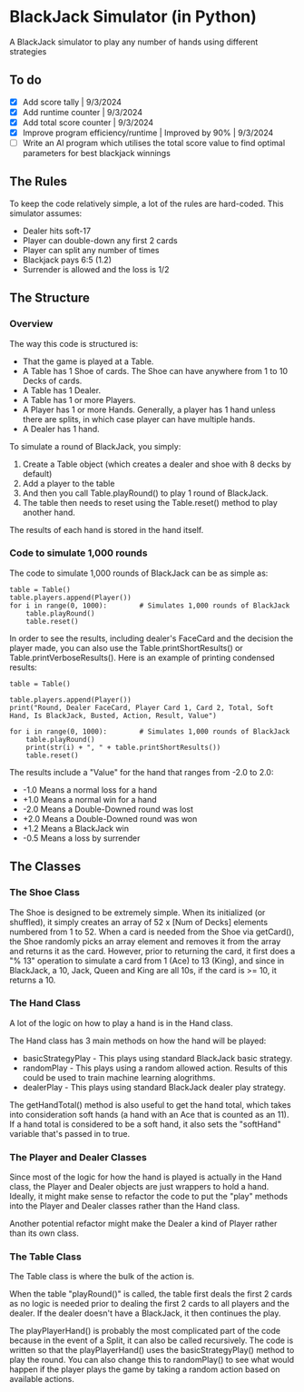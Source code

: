 # BlackJack Simulator (in Python)
A BlackJack simulator to play any number of hands using different strategies

## To do
- [x] Add score tally | 9/3/2024
- [x] Add runtime counter | 9/3/2024
- [x] Add total score counter | 9/3/2024
- [x] Improve program efficiency/runtime | Improved by 90% | 9/3/2024
- [ ] Write an AI program which utilises the total score value to find optimal parameters for best blackjack winnings

## The Rules
To keep the code relatively simple, a lot of the rules are hard-coded. This simulator assumes:
* Dealer hits soft-17
* Player can double-down any first 2 cards
* Player can split any number of times
* Blackjack pays 6:5 (1.2)
* Surrender is allowed and the loss is 1/2

## The Structure
### Overview
The way this code is structured is:
* That the game is played at a Table.
* A Table has 1 Shoe of cards. The Shoe can have anywhere from 1 to 10 Decks of cards.
* A Table has 1 Dealer.
* A Table has 1 or more Players.
* A Player has 1 or more Hands. Generally, a player has 1 hand unless there are splits, in which case player can have multiple hands.
* A Dealer has 1 hand.

To simulate a round of BlackJack, you simply:
1. Create a Table object (which creates a dealer and shoe with 8 decks by default)
1. Add a player to the table
1. And then you call Table.playRound() to play 1 round of BlackJack.
1. The table then needs to reset using the Table.reset() method to play another hand.

The results of each hand is stored in the hand itself.

### Code to simulate 1,000 rounds
The code to simulate 1,000 rounds of BlackJack can be as simple as:
```
table = Table()
table.players.append(Player())
for i in range(0, 1000):        # Simulates 1,000 rounds of BlackJack
    table.playRound()
    table.reset()
```
In order to see the results, including dealer's FaceCard and the decision the player made, you can also use the Table.printShortResults() or Table.printVerboseResults(). Here is an example of printing condensed results:
```
table = Table()

table.players.append(Player())
print("Round, Dealer FaceCard, Player Card 1, Card 2, Total, Soft Hand, Is BlackJack, Busted, Action, Result, Value")

for i in range(0, 1000):        # Simulates 1,000 rounds of BlackJack
    table.playRound()
    print(str(i) + ", " + table.printShortResults())
    table.reset()
```

The results include a "Value" for the hand that ranges from -2.0 to 2.0:
* -1.0 Means a normal loss for a hand
* +1.0 Means a normal win for a hand
* -2.0 Means a Double-Downed round was lost
* +2.0 Means a Double-Downed round was won
* +1.2 Means a BlackJack win
* -0.5 Means a loss by surrender

## The Classes

### The Shoe Class
The Shoe is designed to be extremely simple. When its initialized (or shuffled), it simply creates an array of 52 x [Num of Decks] elements numbered from 1 to 52. When a card is needed from the Shoe via getCard(), the Shoe randomly picks an array element and removes it from the array and returns it as the card. However, prior to returning the card, it first does a "% 13" operation to simulate a card from 1 (Ace) to 13 (King), and since in BlackJack, a 10, Jack, Queen and King are all 10s, if the card is >= 10, it returns a 10.

### The Hand Class
A lot of the logic on how to play a hand is in the Hand class.

The Hand class has 3 main methods on how the hand will be played:
* basicStrategyPlay - This plays using standard BlackJack basic strategy.
* randomPlay - This plays using a random allowed action. Results of this could be used to train machine learning alogrithms.
* dealerPlay - This plays using standard BlackJack dealer play strategy.

The getHandTotal() method is also useful to get the hand total, which takes into consideration soft hands (a hand with an Ace that is counted as an 11). If a hand total is considered to be a soft hand, it also sets the "softHand" variable that's passed in to true.

### The Player and Dealer Classes
Since most of the logic for how the hand is played is actually in the Hand class, the Player and Dealer objects are just wrappers to hold a hand. Ideally, it might make sense to refactor the code to put the "play" methods into the Player and Dealer classes rather than the Hand class.

Another potential refactor might make the Dealer a kind of Player rather than its own class.

### The Table Class
The Table class is where the bulk of the action is.

When the table "playRound()" is called, the table first deals the first 2 cards as no logic is needed prior to dealing the first 2 cards to all players and the dealer. If the dealer doesn't have a BlackJack, it then continues the play.

The playPlayerHand() is probably the most complicated part of the code because in the event of a Split, it can also be called recursively. The code is written so that the playPlayerHand() uses the basicStrategyPlay() method to play the round. You can also change this to randomPlay() to see what would happen if the player plays the game by taking a random action based on available actions.
